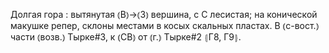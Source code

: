 ---
---

Долгая гора
: вытянутая ⦅В⦆→⦅З⦆ вершина, с С лесистая; на конической макушке репер, склоны местами в косых скальных пластах. В ⦅с-вост.⦆ части ⦅возв.⦆ Тырке#3, к ⦅СВ⦆ от ⦅г.⦆ Тырке#2 ⦃Г8, Г9⦄.
